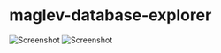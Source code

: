 maglev-database-explorer
========================

![Screenshot](https://raw.github.com/matthias-springer/maglev-database-explorer/master/doc/screenshot.png "Screenshot")
![Screenshot](https://raw.github.com/matthias-springer/maglev-database-explorer/master/doc/screenshot-object-view.png "Screenshot")
